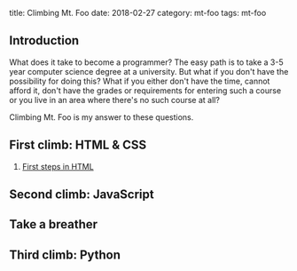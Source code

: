 title: Climbing Mt. Foo
date: 2018-02-27
category: mt-foo
tags: mt-foo

## Introduction
What does it take to become a programmer? The easy path is to take a
3-5 year computer science degree at a university. But what if you
don't have the possibility for doing this? What if you either don't
have the time, cannot afford it, don't have the grades or requirements
for entering such a course or you live in an area where there's no
such course at all?

Climbing Mt. Foo is my answer to these questions.

## First climb: HTML & CSS

1. [First steps in HTML]({filename}html/01.md)

## Second climb: JavaScript

## Take a breather

## Third climb: Python


